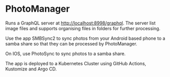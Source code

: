 # PhotoManager

Runs a GraphQL server at [http://localhost:8998/graphql](http://localhost:8998/graphql). The server list image files and supports organising files in folders for further processing. 

Use the app SMBSync2 to sync photos from your Android based phone to a samba share so that they can be processed by PhotoManager.

On IOS, use PhotoSync to sync photos to a samba share.

The app is deployed to a Kubernetes Cluster using GitHub Actions, Kustomize and Argo CD.
